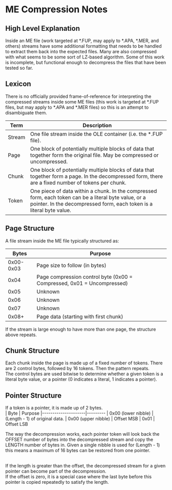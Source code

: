 # ME Compression Notes

## High Level Explanation
Inside an ME file (work targeted at *.FUP, may apply to *.APA, *.MER, and others) streams have some additional formatting that needs to be handled to extract them back into the expected files.  Many are also compressed with what seems to be some sort of LZ-based algorithm.  Some of this work is incomplete, but functional enough to decompress the files that have been tested so far.

##  Lexicon
There is no officially provided frame-of-reference for interpreting the compressed streams inside some ME files (this work is targeted at *.FUP files, but may apply to *.APA and *.MER files) so this is an attempt to disambiguate them.

| Term        | Description
|-------------|------------
| Stream      | One file stream inside the OLE container (i.e. the *.FUP file).
| Page        | One block of potentially multiple blocks of data that together form the original file.  May be compressed or uncompressed.
| Chunk       | One block of potentially multiple blocks of data that together form a page.  In the decompressed form, there are a fixed number of tokens per chunk.
| Token       | One piece of data within a chunk.  In the compressed form, each token can be a literal byte value, or a pointer.  In the decompressed form, each token is a literal byte value.

## Page Structure
A file stream inside the ME file typically structured as:

| Bytes     | Purpose
|-----------|----------
| 0x00-0x03 | Page size to follow (in bytes)
| 0x04      | Page compression control byte (0x00 = Compressed, 0x01 = Uncompressed)
| 0x05      | Unknown
| 0x06      | Unknown
| 0x07      | Unknown
| 0x08+     | Page data (starting with first chunk)

If the stream is large enough to have more than one page, the structure above repeats.

## Chunk Structure
Each chunk inside the page is made up of a fixed number of tokens.  There are 2 control bytes, followed by 16 tokens.  Then the pattern repeats.<br>
The control bytes are used bitwise to determine whether a given token is a literal byte value, or a pointer (0 indicates a literal, 1 indicates a pointer).

## Pointer Structure
If a token is a pointer, it is made up of 2 bytes.<br>
| Byte                | Purpose
|---------------------|---------
| 0x00 (lower nibble) | (Length - 1) of original data.
| 0x00 (upper nibble) | Offset MSB
| 0x01                | Offset LSB

The way the decompression works, each pointer token will look back the OFFSET number of bytes into the decompressed stream and copy the LENGTH number of bytes in.  Given a single nibble is used for (Length - 1) this means a maximum of 16 bytes can be restored from one pointer.<br><br>

If the length is greater than the offset, the decompressed stream for a given pointer can become part of the decompression.<br>
If the offset is zero, it is a special case where the last byte before this pointer is copied repeatedly to satisfy the length.
